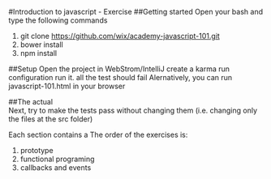 #Introduction to javascript - Exercise 
##Getting started
Open your bash and type the following commands

1. git clone https://github.com/wix/academy-javascript-101.git
2. bower install
3. npm install

##Setup
Open the project in WebStrom/IntelliJ create a karma run configuration
run it. all the test should fail
Alernatively, you can run javascript-101.html in your browser

##The actual  
Next, try to make the tests pass without changing them (i.e. changing only the files at the src folder)

Each section contains a 
The order of the exercises is:

1. prototype
2. functional programing
3. callbacks and events

